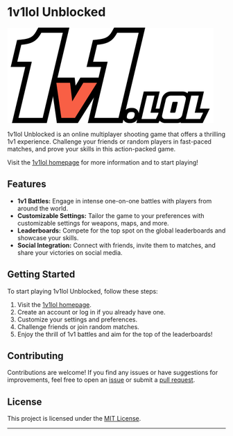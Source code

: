 # 1v1lol Unblocked

[![1v1lol Logo](logo.png)](https://1v1lol.me)

1v1lol Unblocked is an online multiplayer shooting game that offers a thrilling 1v1 experience. Challenge your friends or random players in fast-paced matches, and prove your skills in this action-packed game.

Visit the [1v1lol homepage](https://1v1lol.me) for more information and to start playing!

## Features

- **1v1 Battles:** Engage in intense one-on-one battles with players from around the world.
- **Customizable Settings:** Tailor the game to your preferences with customizable settings for weapons, maps, and more.
- **Leaderboards:** Compete for the top spot on the global leaderboards and showcase your skills.
- **Social Integration:** Connect with friends, invite them to matches, and share your victories on social media.

## Getting Started

To start playing 1v1lol Unblocked, follow these steps:

1. Visit the [1v1lol homepage](https://1v1lol.me).
2. Create an account or log in if you already have one.
3. Customize your settings and preferences.
4. Challenge friends or join random matches.
5. Enjoy the thrill of 1v1 battles and aim for the top of the leaderboards!

## Contributing

Contributions are welcome! If you find any issues or have suggestions for improvements, feel free to open an [issue](https://github.com/your-username/1v1lol-unblocked/issues) or submit a [pull request](https://github.com/your-username/1v1lol-unblocked/pulls).

## License

This project is licensed under the [MIT License](LICENSE).

---
